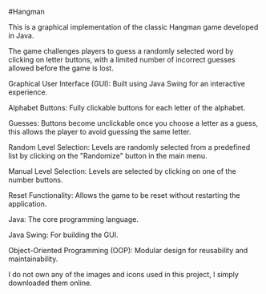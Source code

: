 #Hangman

This is a graphical implementation of the classic Hangman game developed in Java. 

The game challenges players to guess a randomly selected word by clicking on letter buttons, with a limited number of incorrect guesses allowed before the game is lost.



Graphical User Interface (GUI): Built using Java Swing for an interactive experience.

Alphabet Buttons: Fully clickable buttons for each letter of the alphabet.

Guesses: Buttons become unclickable once you choose a letter as a guess, this allows the player to avoid guessing the same letter.

Random Level Selection: Levels are randomly selected from a predefined list by clicking on the "Randomize" button in the main menu.

Manual Level Selection: Levels are selected by clicking on one of the number buttons.

Reset Functionality: Allows the game to be reset without restarting the application.




Java: The core programming language.

Java Swing: For building the GUI.

Object-Oriented Programming (OOP): Modular design for reusability and maintainability.



I do not own any of the images and icons used in this project, I simply downloaded them online.
